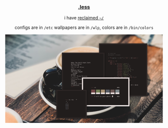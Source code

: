 <h3 align="center"><a href="https://co1ncidence.github.io/rices/">.less</a></h3>
<p align="center">i have <a href="https://github.com/vizs/declutter-home">reclaimed <code>~/</code></a></p>
<p align="center">configs are in <code>/etc</code> wallpapers are in <code>/wlp</code>, colors are in <code>/bin/colors</code></p>

<p align="center"

![img](scr/comfy.png)

</p>
